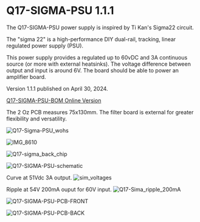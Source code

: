 # Q17-SIGMA-PSU 1.1.1<br>

The Q17-SIGMA-PSU power supply is inspired by Ti Kan's Sigma22 circuit. 

The "sigma 22" is a high-performance DIY dual-rail, tracking, linear regulated power supply (PSU).

This power supply provides a regulated  up to 60vDC and 3A continuous source (or more with external heatsinks). The voltage difference between output and input is around 6V. The board should be able to power an amplifier board.

Version 1.1.1 published on April 30, 2024.

<a href="https://audio.cyberkata.org/Q17-SIGMA-PSU-BOM.html">Q17-SIGMA-PSU-BOM Online Version</a><br>

The 2 Oz PCB measures 75x130mm. The filter board is external for greater flexibility and versatility.

![Q17-Sigma-PSU_wohs](https://github.com/stefaweb/Q17-Amplifier/assets/12907102/105e5dc0-1a16-4a9d-9e36-4929bceb21f5)

![IMG_8610](https://github.com/stefaweb/Q17-Amplifier/assets/12907102/601b203e-d900-40bd-8a44-18cfc6e18782)

![Q17-sigma_back_chip](https://github.com/stefaweb/Q17-Amplifier/assets/12907102/6de52a90-a810-4c67-a12e-8f67683c94d4)

![Q17-SIGMA-PSU-schematic](https://github.com/stefaweb/Q17-Amplifier/assets/12907102/5cb62bca-1ec2-41a0-a726-e370e7844d6f)

Curve at 51Vdc 3A output.
![sim_voltages](https://github.com/stefaweb/Q17-Amplifier/assets/12907102/00fb343d-f80e-4651-ad95-85258c47f810)

Ripple at 54V 200mA ouput for 60V input.
![Q17-Sima_ripple_200mA](https://github.com/stefaweb/Q17-Amplifier/assets/12907102/6d6cbd42-3f3b-4c27-8a39-4f2dda9b13a0)

![Q17-SIGMA-PSU-PCB-FRONT](https://github.com/stefaweb/Q17-Amplifier/assets/12907102/c1fd5354-815d-41db-aeb7-2a1fb96b7017)

![Q17-SIGMA-PSU-PCB-BACK](https://github.com/stefaweb/Q17-Amplifier/assets/12907102/fbc5ad91-db5c-4179-8ed4-9f3d71b7977e)

